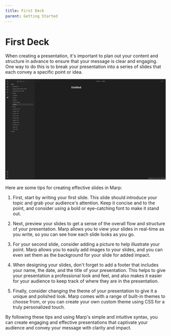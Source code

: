 ```yaml
---
title: First Deck
parent: Getting Started
---
```


# First Deck

When creating a presentation, it's important to plan out your content and structure in advance to ensure that your message is clear and engaging. One way to do this is to break your presentation into a series of slides that each convey a specific point or idea.

![Alt text](pictures/FirstDeck.gif)

Here are some tips for creating effective slides in Marp:

1. First, start by writing your first slide. This slide should introduce your topic and grab your audience's attention. Keep it concise and to the point, and consider using a bold or eye-catching font to make it stand out.

2. Next, preview your slides to get a sense of the overall flow and structure of your presentation. Marp allows you to view your slides in real-time as you write, so you can see how each slide looks as you go.

3. For your second slide, consider adding a picture to help illustrate your point. Marp allows you to easily add images to your slides, and you can even set them as the background for your slide for added impact.

4. When designing your slides, don't forget to add a footer that includes your name, the date, and the title of your presentation. This helps to give your presentation a professional look and feel, and also makes it easier for your audience to keep track of where they are in the presentation.

5. Finally, consider changing the theme of your presentation to give it a unique and polished look. Marp comes with a range of built-in themes to choose from, or you can create your own custom theme using CSS for a truly personalized touch.

By following these tips and using Marp's simple and intuitive syntax, you can create engaging and effective presentations that captivate your audience and convey your message with clarity and impact.